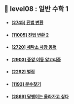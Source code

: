 ## 🧮 level08 : 일반 수학 1
- #### [[2745] 진법 변환](https://www.acmicpc.net/problem/2745)
- #### [[11005] 진법 변환 2](https://www.acmicpc.net/problem/11005)
- #### [[2720] 세탁소 사장 동혁](https://www.acmicpc.net/problem/2720)
- #### [[2903] 중앙 이동 알고리즘](https://www.acmicpc.net/problem/2903)
- #### [[2292] 벌집](https://www.acmicpc.net/problem/2292)
- #### [[1193] 분수찾기](https://www.acmicpc.net/problem/1193)
- #### [[2869] 달팽이는 올라가고 싶다](https://www.acmicpc.net/problem/2869)
